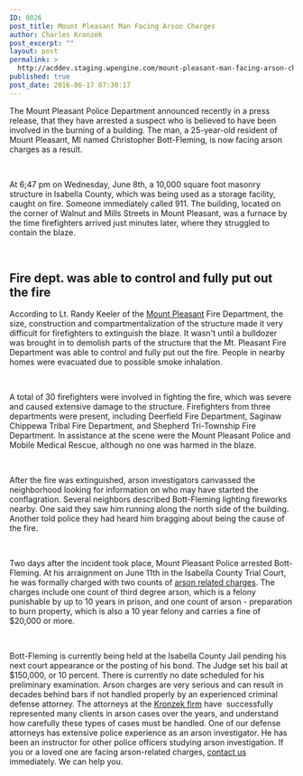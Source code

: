 ```yaml
---
ID: 8026
post_title: Mount Pleasant Man Facing Arson Charges
author: Charles Kronzek
post_excerpt: ""
layout: post
permalink: >
  http://acddev.staging.wpengine.com/mount-pleasant-man-facing-arson-charges.html
published: true
post_date: 2016-06-17 07:30:17
---
```

<span style="font-weight: 400;">The Mount Pleasant Police Department announced recently in a press release, that they have arrested a suspect who is believed to have been involved in the burning of a building. The man, a 25-year-old resident of Mount Pleasant, MI named Christopher Bott-Fleming, is now facing arson charges as a result.</span>

&nbsp;

<span style="font-weight: 400;">At 6;47 pm on Wednesday, June 8th, a 10,000 square foot masonry structure in Isabella County, which was being used as a storage facility, caught on fire. Someone immediately called 911. The building, located on the corner of Walnut and Mills Streets in Mount Pleasant, was a furnace by the time firefighters arrived just minutes later, where they struggled to contain the blaze.</span>

&nbsp;

<h2>Fire dept. was able to control and fully put out the fire</h2>

<span style="font-weight: 400;">According to Lt. Randy Keeler of the </span><a href="http://www.mt-pleasant.org/" target="_blank"><span style="font-weight: 400;">Mount Pleasant</span></a><span style="font-weight: 400;"> Fire Department, the size, construction and compartmentalization of the structure made it very difficult for firefighters to extinguish the blaze. It wasn't until a bulldozer was brought in to demolish parts of the structure that the Mt. Pleasant Fire Department was able to control and fully put out the fire. People in nearby homes were evacuated due to possible smoke inhalation.</span>

&nbsp;

<span style="font-weight: 400;">A total of 30 firefighters were involved in fighting the fire, which was severe and caused extensive damage to the structure. Firefighters from three departments were present, including Deerfield Fire Department, Saginaw Chippewa Tribal Fire Department, and Shepherd Tri-Township Fire Department. In assistance at the scene were the Mount Pleasant Police and Mobile Medical Rescue, although no one was harmed in the blaze.</span>

&nbsp;

<span style="font-weight: 400;">After the fire was extinguished, arson investigators canvassed the neighborhood looking for information on who may have started the conflagration. Several neighbors described Bott-Fleming lighting fireworks nearby. One said they saw him running along the north side of the building. Another told police they had heard him bragging about being the cause of the fire.</span>

&nbsp;

<span style="font-weight: 400;">Two days after the incident took place, Mount Pleasant Police arrested Bott-Fleming. At his arraignment on June 11th in the Isabella County Trial Court, he was formally charged with two counts of </span><a href="http://acddev.staging.wpengine.com/michigan-arson-attorney.html" target="_blank"><span style="font-weight: 400;">arson related charges</span></a><span style="font-weight: 400;">. The charges include one count of third degree arson, which is a felony punishable by up to 10 years in prison, and one count of arson - preparation to burn property, which is also a 10 year felony and carries a fine of $20,000 or more.</span>

&nbsp;

<span style="font-weight: 400;">Bott-Fleming is currently being held at the Isabella County Jail pending his next court appearance or the posting of his bond. The Judge set his bail at $150,000, or 10 percent. There is currently no date scheduled for his preliminary examination.</span>
<span style="font-weight: 400;">Arson charges are very serious and can result in decades behind bars if not handled properly by an experienced criminal defense attorney. The attorneys at the </span><a href="http://acddev.staging.wpengine.com/" target="_blank"><span style="font-weight: 400;">Kronzek firm</span></a><span style="font-weight: 400;"> have  successfully represented many clients in arson cases over the years, and understand how carefully these types of cases must be handled. One of our defense attorneys has extensive police experience as an arson investigator. He has been an instructor for other police officers studying arson investigation. If you or a loved one are facing arson-related charges, </span><a href="http://acddev.staging.wpengine.com/contact-us.html" target="_blank"><span style="font-weight: 400;">contact us</span></a><span style="font-weight: 400;"> immediately. We can help you.</span>